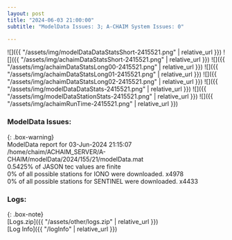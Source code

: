 ```yaml
---
layout: post
title: "2024-06-03 21:00:00"
subtitle: "ModelData Issues: 3; A-CHAIM System Issues: 0"

---
```


![]({{ "/assets/img/modelDataDataStatsShort-2415521.png" | relative_url }})
![]({{ "/assets/img/achaimDataStatsShort-2415521.png" | relative_url }})
![]({{ "/assets/img/achaimDataStatsLong00-2415521.png" | relative_url }})
![]({{ "/assets/img/achaimDataStatsLong01-2415521.png" | relative_url }})
![]({{ "/assets/img/achaimDataStatsLong02-2415521.png" | relative_url }})
![]({{ "/assets/img/modelDataDataStats-2415521.png" | relative_url }})
![]({{ "/assets/img/modelDataStationStats-2415521.png" | relative_url }})
![]({{ "/assets/img/achaimRunTime-2415521.png" | relative_url }})


### ModelData Issues:  
  
{: .box-warning}  
 ModelData report for 03-Jun-2024 21:15:07   
 /home/chaim/ACHAIM_SERVER/A-CHAIM/modelData/2024/155/21/modelData.mat   
 0.5425% of JASON tec values are finite   
 0% of all possible stations for IONO were downloaded. x4978   
 0% of all possible stations for SENTINEL were downloaded. x4433   
  


### Logs:  
  
{: .box-note}  
[Logs.zip]({{ "/assets/other/logs.zip" | relative_url }})  
[Log Info]({{ "/logInfo" | relative_url }})  
